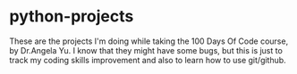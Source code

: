 # python-projects
These are the projects I'm doing while taking the 100 Days Of Code course, by Dr.Angela Yu.
I know that they might have some bugs, but this is just to track my coding skills improvement and also to learn how to use git/github.
